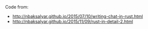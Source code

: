 Code from:
  - http://nbaksalyar.github.io/2015/07/10/writing-chat-in-rust.html
  - http://nbaksalyar.github.io/2015/11/09/rust-in-detail-2.html
